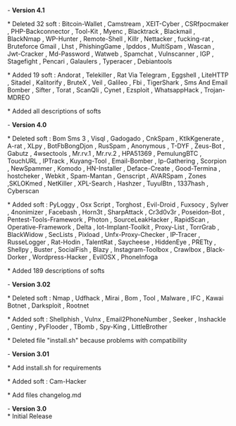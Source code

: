 \- **Version 4.1** 

\* Deleted 32 soft : Bitcoin-Wallet , Camstream , XEIT-Cyber , CSRfpocmaker , PHP-Backconnector , Tool-Kit , Myenc , Blacktrack , Blackmail , BlackNmap , WP-Hunter , Remote-Shell , Killr , Nettacker , fucking-rat , Bruteforce Gmail , Lhst , PhishingGame , Ipddos , MultiSpam , Wascan , Jwt-Cracker , Md-Password , Watweb , Spamchat , Vulnscanner , IGP , Stagefight , Pencari , Galaulers , Typeracer , Debiantools 

\* Added 19 soft : Andorat , Telekiller , Rat Via Telegram , Eggshell , LiteHTTP , Sitadel , Kalitorify , BruteX , Veil , Galileo , Fbi , TigerShark , Sms And Email Bomber , Sifter , Torat , ScanQli , Cynet , Ezsploit , WhatsappHack , Trojan-MDREO

\* Added all descriptions of softs





\- **Version 4.0** 

\* Deleted soft : Bom Sms 3 , Visql , Gadogado , CnkSpam , KtlkKgenerate , A-rat , XLpy , BotFbBongDjon , RusSpam , Anonymous , T-DYF , Zeus-Bot , Gabutz , 4wsectools , Mr.rv.1 , Mr.rv.2 , HPA51369 , PemulungBTC , TouchURL , IPTrack , Kuyang-Tool , Email-Bomber , Ip-Gathering , Scorpion , NewSpammer , Komodo , HN-Installer , Deface-Create , Good-Termina , hostcheker , Webkit , Spam-Mantan , Genscript , AVARSpam , Zones ,SKLOKmed , NetKiller , XPL-Search , Hashzer , TuyulBtn , 1337hash , Cyberscan 

\* Added soft : PyLoggy , Osx Script , Torghost , Evil-Droid , Fuxsocy , Sylver , 4nonimizer , Facebash , Horn3t , SharpAttack , Cr3d0v3r , Poseidon-Bot , Pentest-Tools-Framework , Photon , SourceLeakHacker , RapidScan , Operative-Framework , Delta , Iot-Implant-Toolkit , Proxy-List , TorrGrab , BlackWidow , SecLists , Pixload , Unfx-Proxy-Checker , IP-Tracer , RusseLogger , Rat-Hodin , TalentRat , Saycheese , HiddenEye , PRETty , Shellpy , Buster , SocialFish , Blazy , Instagram-Toolbox , Crawlbox , Black-Dorker , Wordpress-Hacker , EvilOSX , PhoneInfoga

\* Added 189 descriptions of softs 





\- **Version 3.02**  

\* Deleted soft : Nmap , Udfhack , Mirai , Bom , Tool , Malware , IFC , Kawai Botnet , Darksploit , Rootnet

\* Added soft : Shellphish , Vulnx , Email2PhoneNumber , Seeker , Inshackle , Gentiny , PyFlooder , TBomb , Spy-King , LittleBrother

\* Deleted file "install.sh" because problems with compatibility 





\- **Version 3.01**  

\* Add install.sh for requirements

\* Added soft : Cam-Hacker 

\* Add files changelog.md



\- **Version 3.0**  
\* Initial Release
